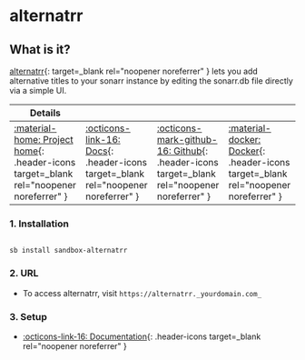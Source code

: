 # alternatrr

## What is it?

[alternatrr](https://www.github.com/TheUltimateC0der/alternatrr){: target=_blank rel="noopener noreferrer" } lets you add alternative titles to your sonarr instance by editing the sonarr.db file directly via a simple UI.

| Details     |             |             |             |
|-------------|-------------|-------------|-------------|
| [:material-home: Project home](https://www.github.com/TheUltimateC0der/alternatrr){: .header-icons target=_blank rel="noopener noreferrer" } | [:octicons-link-16: Docs](https://www.github.com/TheUltimateC0der/alternatrr){: .header-icons target=_blank rel="noopener noreferrer" } | [:octicons-mark-github-16: Github](https://www.github.com/TheUltimateC0der/alternatrr){: .header-icons target=_blank rel="noopener noreferrer" } | [:material-docker: Docker](https://hub.docker.com/r/theultimatecoder/alternatrr){: .header-icons target=_blank rel="noopener noreferrer" }|

### 1. Installation

``` shell

sb install sandbox-alternatrr

```

### 2. URL

- To access alternatrr, visit `https://alternatrr._yourdomain.com_`

### 3. Setup

- [:octicons-link-16: Documentation](https://www.github.com/TheUltimateC0der/alternatrr){: .header-icons target=_blank rel="noopener noreferrer" }
